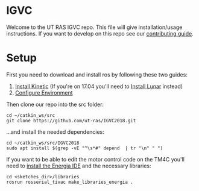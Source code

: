 # IGVC
Welcome to the UT RAS IGVC repo. This file will give installation/usage instructions. If you want to develop on this repo see our [contributing guide](other_file.md).

# Setup

First you need to download and install ros by following these two guides:

1. [Install Kinetic](http://wiki.ros.org/kinetic/Installation/Ubuntu) (If you're on 17.04 you'll need to [Install Lunar](http://wiki.ros.org/lunar/Installation/Ubuntu) instead)
2. [Configure Environment](http://wiki.ros.org/ROS/Tutorials/InstallingandConfiguringROSEnvironment)

Then clone our repo into the src folder:

```
cd ~/catkin_ws/src
git clone https://github.com/ut-ras/IGVC2018.git
```
 ...and install the needed dependencies:

```
cd ~/catkin_ws/src/IGVC2018
sudo apt install $(grep -vE "^\s*#" depend  | tr "\n" " ")
```

If you want to be able to edit the motor control code on the TM4C you'll need to [install the Energia IDE](http://energia.nu/download/) and the necessary libraries:

```
cd <sketches_dir>/libraries
rosrun rosserial_tivac make_libraries_energia .
```


